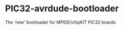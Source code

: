 PIC32-avrdude-bootloader
========================

The 'new' bootloader for MPIDE/chipKIT PIC32 boards